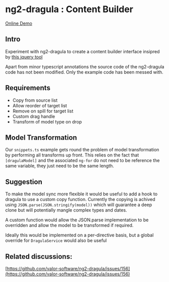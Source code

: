 # ng2-dragula : Content Builder

[Online Demo](https://tmakin.github.io/ng2-dragula/)

## Intro
Experiment with ng2-dragula to create a content builder interface insipred by
[this jquery tool](http://innovastudio.com/builderdemo/example1.html)

Apart from minor typescript annotations the source code of the ng2-dragula code has not been modified. 
Only the example code has been messed with.

## Requirements
- Copy from source list
- Allow reorder of target list
- Remove on spill for target list
- Custom drag handle
- Transform of model type on drop

## Model Transformation
Our `snippets.ts` example gets round the problem of model transformation by performing all transforms up front.
This relies on the fact that `[dragulaModel]` and the associated `ng-for` do not need to be reference the same variable, 
they just need to be the same length. 

## Suggestion 
To make the model sync more flexible it would be useful to add a hook to dragula to use a custom copy function.
Currently the copying is achived using `JSON.parse(JSON.stringify(model))` which will guarantee a deep clone 
but will potentially mangle complex types and dates.

A custom function would allow the JSON.parse implementation to be overridden and allow the model to be transformed
if required.

Ideally this would be implemented on a per-directive basis, but a global override for `DragulaService` would also be useful

## Related discussions:
[https://github.com/valor-software/ng2-dragula/issues/156](https://github.com/valor-software/ng2-dragula/issues/156)
